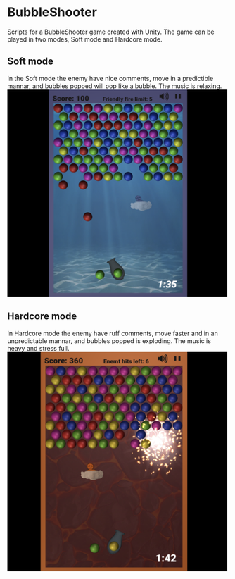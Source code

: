# BubbleShooter

Scripts for a BubbleShooter game created with Unity.
The game can be played in two modes, Soft mode and Hardcore mode. 

## Soft mode
In the Soft mode the enemy have nice comments, move in a predictible mannar, and bubbles popped will pop like a bubble. The music is relaxing.
<img src="img/softMode.png" alt="softmode pic" width="500"/>

## Hardcore mode
In Hardcore mode the enemy have ruff comments, move faster and in an unpredictable mannar, and bubbles popped is exploding. The music is heavy and stress full.<br>
<img src="img/hardcoreMode.png" alt="softmode pic" width="500"/>
